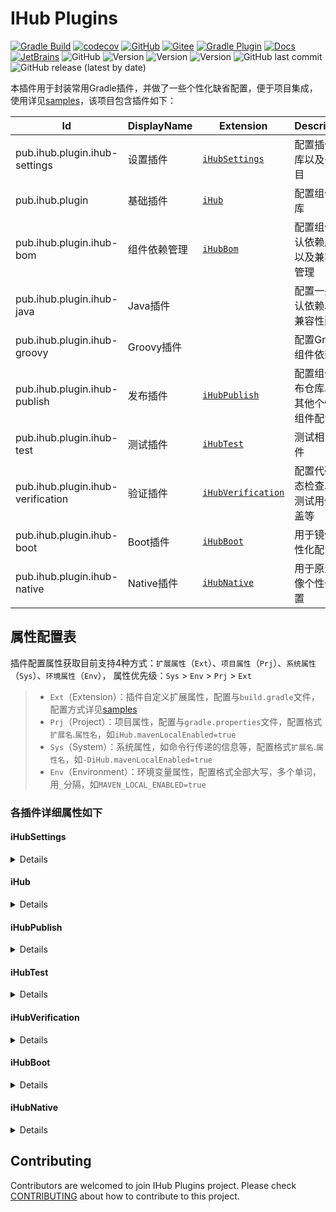# IHub Plugins
[![Gradle Build](https://github.com/ihub-pub/plugins/actions/workflows/gradle-build.yml/badge.svg)](https://github.com/ihub-pub/plugins/actions/workflows/gradle-build.yml)
[![codecov](https://codecov.io/gh/ihub-pub/plugins/branch/main/graph/badge.svg?token=ZQ0WR3ZSWG)](https://codecov.io/gh/ihub-pub/plugins)
[![GitHub](https://img.shields.io/badge/IHubPub-181717.svg?style=flat&logo=GitHub)](https://github.com/ihub-pub "IHubPub")
[![Gitee](https://img.shields.io/badge/IHubPub-C71D23.svg?style=flat&logo=Gitee)](https://gitee.com/ihub-pub "IHubPub")
[![Gradle Plugin](https://img.shields.io/badge/IHubGradle-02303A.svg?style=flat&logo=Gradle)](https://plugins.gradle.org/u/henry-gradle "IHub Plugins Gradle Plugin")
[![Docs](https://img.shields.io/badge/Knowledge-white.svg?style=flat&logo=BookStack)](https://doc.ihub.pub "Knowledge")
[![JetBrains](https://img.shields.io/badge/JetBrains-white.svg?style=flat&logo=JetBrains&logoColor=black)](https://www.jetbrains.com "JetBrains")
![GitHub](https://img.shields.io/github/license/ihub-pub/plugins)
![Version](https://img.shields.io/badge/Gradle-7.1-brightgreen.svg?logo=Gradle)
![Version](https://img.shields.io/badge/Spring-5.3.8-6DB33F.svg?logo=Spring&logoColor=white)
![Version](https://img.shields.io/badge/SpringBoot-2.5.1-6DB33F.svg?logo=SpringBoot&logoColor=white)
![GitHub last commit](https://img.shields.io/github/last-commit/ihub-pub/plugins)
![GitHub release (latest by date)](https://img.shields.io/github/v/release/ihub-pub/plugins)

本插件用于封装常用Gradle插件，并做了一些个性化缺省配置，便于项目集成，使用详见[samples](samples)，该项目包含插件如下：

| Id | DisplayName | Extension | Description |
|----|-------------|-----------|-------------|
| pub.ihub.plugin.ihub-settings | 设置插件 | [`iHubSettings`](#ihubsettings) | 配置插件仓库以及子项目 |
| pub.ihub.plugin | 基础插件 | [`iHub`](#ihub) | 配置组件仓库 |
| pub.ihub.plugin.ihub-bom | 组件依赖管理 | [`iHubBom`](samples/sample-extensions/bom.gradle) | 配置组件默认依赖版本以及兼容性管理 |
| pub.ihub.plugin.ihub-java | Java插件 | | 配置一些默认依赖以及兼容性配置 |
| pub.ihub.plugin.ihub-groovy | Groovy插件 | | 配置Groovy组件依赖 |
| pub.ihub.plugin.ihub-publish | 发布插件 | [`iHubPublish`](#ihubpublish) | 配置组件发布仓库以及其他个性化组件配置 |
| pub.ihub.plugin.ihub-test | 测试插件 | [`iHubTest`](#ihubtest) | 测试相关插件 |
| pub.ihub.plugin.ihub-verification | 验证插件 | [`iHubVerification`](#ihubverification) | 配置代码静态检查以及测试用例覆盖等 |
| pub.ihub.plugin.ihub-boot | Boot插件 | [`iHubBoot`](#ihubboot) | 用于镜像个性化配置 |
| pub.ihub.plugin.ihub-native | Native插件 | [`iHubNative`](#ihubnative) | 用于原生镜像个性化配置 |

## 属性配置表
插件配置属性获取目前支持4种方式：`扩展属性`（`Ext`）、`项目属性`（`Prj`）、`系统属性`（`Sys`）、`环境属性`（`Env`）， 
属性优先级：`Sys` > `Env` > `Prj` > `Ext`
> - `Ext`（Extension）：插件自定义扩展属性，配置与`build.gradle`文件，配置方式详见[samples](samples)
> - `Prj`（Project）：项目属性，配置与`gradle.properties`文件，配置格式`扩展名`.`属性名`，如`iHub.mavenLocalEnabled=true`
> - `Sys`（System）：系统属性，如命令行传递的信息等，配置格式`扩展名`.`属性名`，如`-DiHub.mavenLocalEnabled=true`
> - `Env`（Environment）：环境变量属性，配置格式全部大写，多个单词，用`_`分隔，如`MAVEN_LOCAL_ENABLED=true`
### 各插件详细属性如下
#### iHubSettings
<details>

| Extension | Description | Default | Ext | Prj | Sys | Env |
| --------- | ----------- | ------- | --- | ------- | ------ | --- |
| `includeDirs` | 包含项目路径 | :x: | :x: | :white_check_mark: | :x: | :x: |
| `skippedDirs` | 排除项目路径 | :x: | :x: | :white_check_mark: | :x: | :x: |
</details>

#### iHub
<details>

| Extension | Description | Default | Ext | Prj | Sys | Env |
| --------- | ----------- | ------- | --- | ------- | ------ | --- |
| `mavenLocalEnabled` | 是否启用本地仓库 | `false` | :white_check_mark: | :white_check_mark: | :x: | :x: |
| `releaseRepoUrl` | 正式版本仓库 | :x: | :white_check_mark: | :white_check_mark: | :x: | :x: |
| `snapshotRepoUrl` | 快照版本仓库 | :x: | :white_check_mark: | :white_check_mark: | :x: | :x: |
| `repoAllowInsecureProtocol` | 是否允许不安全协议（是否允许http） | `false` | :white_check_mark: | :white_check_mark: | :x: | :x: |
| `repoIncludeGroup` | 仓库包含组（用于限制仓库范围） | :x: | :white_check_mark: | :white_check_mark: | :x: | :x: |
| `repoIncludeGroupRegex` | 仓库包含组正则（用于限制仓库范围） | `.*` | :white_check_mark: | :white_check_mark: | :x: | :x: |
| `repoUsername` | 仓库用户名 | :x: | :white_check_mark: | :white_check_mark: | :white_check_mark: | :white_check_mark: |
| `repoPassword` | 仓库密码 | :x: | :white_check_mark: | :white_check_mark: | :white_check_mark: | :white_check_mark: |
| `customizeRepoUrl` | 自定义仓库 | :x: | :white_check_mark: | :white_check_mark: | :x: | :x: |
| `javaJaxbRuntime` | Jaxb运行时配置 | `true` | :white_check_mark: | :white_check_mark: | :white_check_mark: | :x: |
| `javaCompatibility` | Java兼容性配置 | :x: | :white_check_mark: | :white_check_mark: | :white_check_mark: | :x: |
| `gradleCompilationIncremental` | gradle增量编译 | `true` | :white_check_mark: | :white_check_mark: | :white_check_mark: | :x: |
| `compileGroovyAllModules` | 是否添加groovy所有模块 | `false` | :white_check_mark: | :white_check_mark: | :x: | :x: |
</details>

#### iHubPublish
<details>

| Extension | Description | Default | Ext | Prj | Sys | Env |
| --------- | ----------- | ------- | --- | ------- | ------ | --- |
| `publishNeedSign` | 组件发布是否需要签名 | `false` | :white_check_mark: | :white_check_mark: | :white_check_mark: | :x: |
| `signingKeyId` | 签名key | :x: | :white_check_mark: | :white_check_mark: | :white_check_mark: | :white_check_mark: |
| `signingSecretKey` | 签名密钥 | :x: | :white_check_mark: | :white_check_mark: | :white_check_mark: | :white_check_mark: |
| `signingPassword` | 签名密码 | :x: | :white_check_mark: | :white_check_mark: | :white_check_mark: | :white_check_mark: |
| `publishDocs` | 是否发布文档 | `false` | :white_check_mark: | :white_check_mark: | :white_check_mark: | :x: |
</details>

#### iHubTest
<details>

| Extension | Description | Default | Ext | Prj | Sys | Env |
| --------- | ----------- | ------- | --- | ------- | ------ | --- |
| `enabled` | 启用测试 | `true` | :white_check_mark: | :white_check_mark: | :white_check_mark: | :x: |
| `classes` | 包含测试类（“,”分割） | :x: | :white_check_mark: | :white_check_mark: | :white_check_mark: | :x: |
| `forkEvery` | 每跑x个测试类后重启fork进程 | `100` | :white_check_mark: | :white_check_mark: | :white_check_mark: | :x: |
| `maxParallelForks` | 最多启动进程数 | `1` | :white_check_mark: | :white_check_mark: | :white_check_mark: | :x: |
| `runProperties` | 任务运行时属性 | `System.properties` | :white_check_mark: | :x: | :x: | :x: |
| `runIncludePropNames` | 运行时包含系统属性名称（“,”分割） | :x: | :white_check_mark: | :white_check_mark: | :white_check_mark: | :x: |
| `runSkippedPropNames` | 运行时排除系统属性名称（“,”分割） | :x: | :white_check_mark: | :white_check_mark: | :white_check_mark: | :x: |
| `enabledLocalProperties` | 启用本地属性 | `false` | :white_check_mark: | :white_check_mark: | :x: | :x: |
| `debug` | 启用测试调试 | `false` | :white_check_mark: | :white_check_mark: | :white_check_mark: | :x: |
| `failFast` | 只要有一个测试失败就停止测试 | `false` | :white_check_mark: | :white_check_mark: | :white_check_mark: | :x: |
</details>

#### iHubVerification
<details>

> 属性说明：`pmd`开头为`PMD静态检查`，`codenarc`开头为`Codenarc静态检查`，`jacoco`开头为`Jacoco覆盖率检查`

| Extension | Description | Default | Ext | Prj | Sys | Env |
| --------- | ----------- | ------- | --- | ------- | ------ | --- |
| `pmdConsoleOutput` | 控制台是否打印PMD信息 | `false` | :white_check_mark: | :white_check_mark: | :x: | :x: |
| `pmdIgnoreFailures` | PMD检查是否忽略失败 | `false` | :white_check_mark: | :white_check_mark: | :white_check_mark: | :x: |
| `pmdVersion` | PMD版本 | `6.35.0` | :white_check_mark: | :white_check_mark: | :x: | :x: |
| `codenarcIgnoreFailures` | Codenarc检查是否忽略失败 | `false` | :white_check_mark: | :white_check_mark: | :white_check_mark: | :x: |
| `codenarcVersion` | Codenarc版本 | `2.1.0` | :white_check_mark: | :white_check_mark: | :x: | :x: |
| `jacocoVersion` | Jacoco版本 | `0.8.7` | :white_check_mark: | :white_check_mark: | :x: | :x: |
| `jacocoBranchCoverageRuleEnabled` | 是否启用bundle分支覆盖检查 | `true` | :white_check_mark: | :white_check_mark: | :white_check_mark: | :x: |
| `jacocoBranchCoveredRatio` | bundle分支覆盖率 | `0.9` | :white_check_mark: | :white_check_mark: | :white_check_mark: | :x: |
| `jacocoInstructionCoverageRuleEnabled` | 是否启用bundle指令覆盖检查 | `true` | :white_check_mark: | :white_check_mark: | :white_check_mark: | :x: |
| `jacocoInstructionExclusion` | bundle指令覆盖排除目录 | `**/app`<br>`**/config` | :white_check_mark: | :white_check_mark: | :x: | :x: |
| `jacocoInstructionCoveredRatio` | bundle指令覆盖率 | `0.9` | :white_check_mark: | :white_check_mark: | :white_check_mark: | :x: |
| `jacocoPackageCoverageRuleEnabled` | 是否启用package指令覆盖检查 | `true` | :white_check_mark: | :white_check_mark: | :white_check_mark: | :x: |
| `jacocoPackageExclusion` | package指令覆盖排除目录 | `*.app`<br>`*.config` | :white_check_mark: | :white_check_mark: | :x: | :x: |
| `jacocoPackageCoveredRatio` | package指令覆盖率 | `0.9` | :white_check_mark: | :white_check_mark: | :white_check_mark: | :x: |
| `jacocoReportExclusion` | 覆盖率报告排除目录 | `**/Application.class`<br>`**/app/*.class`<br>`**/config/*.class` | :white_check_mark: | :white_check_mark: | :x: | :x: |
</details>

#### iHubBoot
<details>

| Extension | Description | Default | Ext | Prj | Sys | Env |
| --------- | ----------- | ------- | --- | ------- | ------ | --- |
| `runProperties` | bootRun属性 | :x: | :white_check_mark: | :x: | :x: | :x: |
| `runIncludePropNames` | 运行时包含系统属性名称（“,”分割） | :x: | :white_check_mark: | :white_check_mark: | :white_check_mark: | :x: |
| `runSkippedPropNames` | 运行时排除系统属性名称（“,”分割） | :x: | :white_check_mark: | :white_check_mark: | :white_check_mark: | :x: |
| `enabledLocalProperties` | 启用本地属性 | `true` | :white_check_mark: | :white_check_mark: | :x: | :x: |
| `bootJarRequiresUnpack` | 配置需要移除的库 | :x: | :white_check_mark: | :white_check_mark: | :x: | :x: |
</details>

#### iHubNative
<details>

> 属性说明：`bp`开头为`构建时属性`，`bpl`开头为`启动时属性`

| Extension | Description | Default | Ext | Prj | Sys | Env |
| --------- | ----------- | ------- | --- | ------- | ------ | --- |
| `bpJvmVersion` | JVM版本 | `默认当前版本` | :white_check_mark: | :white_check_mark: | :x: | :x: |
| `bpNativeImage` | 是否启用原生映像构建 | `true` | :white_check_mark: | :white_check_mark: | :x: | :x: |
| `bpNativeImageBuildArguments` | 传递给原生映像命令的参数 | :x: | :white_check_mark: | :white_check_mark: | :x: | :x: |
| `bplJvmHeadRoom` | JVM内存 | `8G` | :white_check_mark: | :white_check_mark: | :x: | :x: |
| `bplJvmLoadedClassCount` | JVM运行时已加载类的数量 | `35% of classes` | :white_check_mark: | :white_check_mark: | :x: | :x: |
| `bplJvmThreadCount` | JVM运行时用户线程数 | `250` | :white_check_mark: | :white_check_mark: | :x: | :x: |
| `javaToolOptions` | JVM环境变量 | :x: | :white_check_mark: | :white_check_mark: | :x: | :x: |
</details>

## Contributing

Contributors are welcomed to join IHub Plugins project. Please check [CONTRIBUTING](./CONTRIBUTING.md) about how to contribute to this project.
